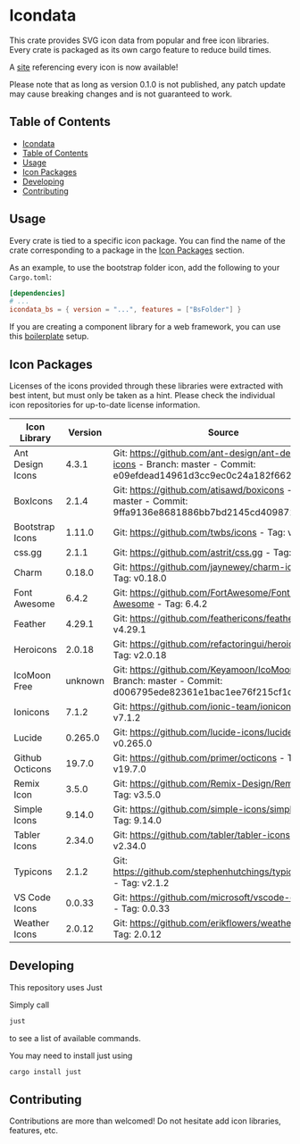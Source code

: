 # Icondata

This crate provides SVG icon data from popular and free icon libraries. Every crate is packaged as its own cargo feature to reduce build times.

A [site](https://carlosted.github.io/icondata) referencing every icon is now available!

Please note that as long as version 0.1.0 is not published, any patch update may cause breaking changes and is not guaranteed to work.

## Table of Contents

- [Icondata](#icondata)
- [Table of Contents](#table-of-contents)
- [Usage](#usage)
- [Icon Packages](#icon-packages)
- [Developing](#developing)
- [Contributing](#contributing)

## Usage

Every crate is tied to a specific icon package. You can find the name of the crate corresponding to a package in the [Icon Packages](#icon-packages) section.

As an example, to use the bootstrap folder icon, add the following to your `Cargo.toml`:

```toml
[dependencies]
# ...
icondata_bs = { version = "...", features = ["BsFolder"] }
```

If you are creating a component library for a web framework, you can use this [boilerplate](/boilerplate) setup.

## Icon Packages

Licenses of the icons provided through these libraries were extracted with best intent,
but must only be taken as a hint. Please check the individual icon repositories for up-to-date license information.

| Icon Library | Version | Source | License | Crate Name |
| ------------ | ------- | ------ | ------- | ---------- |
| Ant Design Icons | 4.3.1 | Git: <https://github.com/ant-design/ant-design-icons> - Branch: master - Commit: e09efdead14961d3cc9ec0c24a182f66241436de | MIT,  | icondata_ai |
| BoxIcons | 2.1.4 | Git: <https://github.com/atisawd/boxicons> - Branch: master - Commit: 9ffa9136e8681886bb7bd2145cd4098717ce1c11 | CC BY 4.0,  | icondata_bi |
| Bootstrap Icons | 1.11.0 | Git: <https://github.com/twbs/icons> - Tag: v1.11.0 | MIT,  | icondata_bs |
| css.gg | 2.1.1 | Git: <https://github.com/astrit/css.gg> - Tag: 2.1.1 | MIT,  | icondata_cg |
| Charm | 0.18.0 | Git: <https://github.com/jaynewey/charm-icons> - Tag: v0.18.0 | MIT,  | icondata_ch |
| Font Awesome | 6.4.2 | Git: <https://github.com/FortAwesome/Font-Awesome> - Tag: 6.4.2 | CC BY 4.0,  | icondata_fa |
| Feather | 4.29.1 | Git: <https://github.com/feathericons/feather> - Tag: v4.29.1 | MIT,  | icondata_fi |
| Heroicons | 2.0.18 | Git: <https://github.com/refactoringui/heroicons> - Tag: v2.0.18 | MIT,  | icondata_hi |
| IcoMoon Free | unknown | Git: <https://github.com/Keyamoon/IcoMoon-Free> - Branch: master - Commit: d006795ede82361e1bac1ee76f215cf1dc51e4ca | CC BY 4.0, GPL,  | icondata_im |
| Ionicons | 7.1.2 | Git: <https://github.com/ionic-team/ionicons> - Tag: v7.1.2 | MIT,  | icondata_io |
| Lucide | 0.265.0 | Git: <https://github.com/lucide-icons/lucide> - Tag: v0.265.0 | ISC,  | icondata_lu |
| Github Octicons | 19.7.0 | Git: <https://github.com/primer/octicons> - Tag: v19.7.0 | MIT,  | icondata_oc |
| Remix Icon | 3.5.0 | Git: <https://github.com/Remix-Design/RemixIcon> - Tag: v3.5.0 | Apache 2.0,  | icondata_ri |
| Simple Icons | 9.14.0 | Git: <https://github.com/simple-icons/simple-icons> - Tag: 9.14.0 | CC0 1.0 Universal,  | icondata_si |
| Tabler Icons | 2.34.0 | Git: <https://github.com/tabler/tabler-icons> - Tag: v2.34.0 | MIT,  | icondata_tb |
| Typicons | 2.1.2 | Git: <https://github.com/stephenhutchings/typicons.font> - Tag: v2.1.2 | CC BY-SA 3.0,  | icondata_ti |
| VS Code Icons | 0.0.33 | Git: <https://github.com/microsoft/vscode-codicons> - Tag: 0.0.33 | CC BY 4.0,  | icondata_vs |
| Weather Icons | 2.0.12 | Git: <https://github.com/erikflowers/weather-icons> - Tag: 2.0.12 | SIL OFL 1.1,  | icondata_wi |

## Developing

This repository uses Just

Simply call
```bash
just
```
to see a list of available commands.

You may need to install just using

```bash
cargo install just
```

## Contributing

Contributions are more than welcomed!
Do not hesitate add icon libraries, features, etc.
